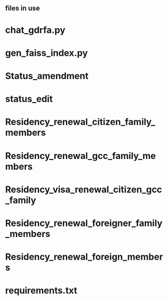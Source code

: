 ## files in use
# chat_gdrfa.py
# gen_faiss_index.py
# Status_amendment
# status_edit
# Residency_renewal_citizen_family_members
# Residency_renewal_gcc_family_members
# Residency_visa_renewal_citizen_gcc_family
# Residency_renewal_foreigner_family_members
# Residency_renewal_foreign_members
# requirements.txt